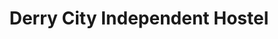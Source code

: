 ---
title: "Derry City Independent Hostel"
address: "44, Great James St, Derry, Co. Derry BT48 7DB"
tel: "028 7137 7989"
county: "Derry"
category: "Hostels"
type: "Content"
lat: "55"
lng: "-7.32584"
---